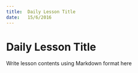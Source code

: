 ```yaml
---
title:  Daily Lesson Title
date:   15/6/2016
---
```


# Daily Lesson Title

Write lesson contents using Markdown format here
